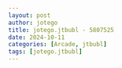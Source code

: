 ```yaml
---
layout: post
author: jotego
title: jotego.jtbubl - 5807525
date: 2024-10-11
categories: [Arcade, jtbubl]
tags: [jotego.jtbubl]
---
```


